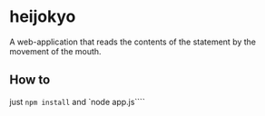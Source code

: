 heijokyo
========

A web-application that reads the contents of the statement by the movement of the mouth.

How to
---
just `npm install` and `node app.js````



